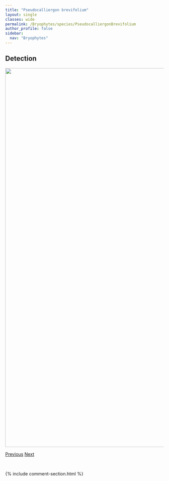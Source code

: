 ```yaml
---
title: "Pseudocalliergon brevifolium"
layout: single
classes: wide
permalink: /Bryophytes/species/PseudocalliergonBrevifolium
author_profile: false
sidebar:
  nav: "Bryophytes"
---
```


<h2>Detection</h2>

<a href="https://drive.google.com/uc?export=view&id=12aqkGX3935TBhMfflFVQK7V03bxgLvox">
<img src="https://drive.google.com/uc?export=view&id=12aqkGX3935TBhMfflFVQK7V03bxgLvox" height = "1200" width = "800">
</a>


<a href="/DevelopmentWebsite/Bryophytes/species/PseudobryumCinclidioides" class="pagination--pager" title="Pseudobryum cinclidioides">Previous</a> <a href="/DevelopmentWebsite/Bryophytes/species/PseudocalliergonTurgescens" class="pagination--pager" title="Pseudocalliergon turgescens">Next</a>

<p>&nbsp;</p>

{% include comment-section.html %}
